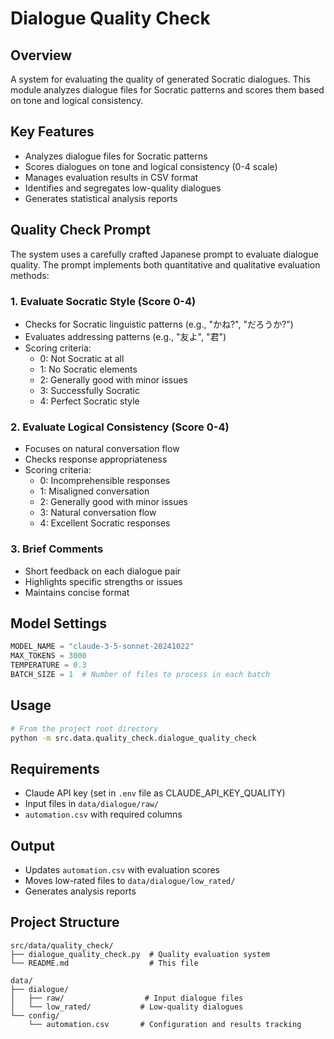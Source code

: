 # Dialogue Quality Check

## Overview
A system for evaluating the quality of generated Socratic dialogues. This module analyzes dialogue files for Socratic patterns and scores them based on tone and logical consistency.

## Key Features
- Analyzes dialogue files for Socratic patterns
- Scores dialogues on tone and logical consistency (0-4 scale)
- Manages evaluation results in CSV format
- Identifies and segregates low-quality dialogues
- Generates statistical analysis reports

## Quality Check Prompt
The system uses a carefully crafted Japanese prompt to evaluate dialogue quality. The prompt implements both quantitative and qualitative evaluation methods:

### 1. Evaluate Socratic Style (Score 0-4)
- Checks for Socratic linguistic patterns (e.g., "かね?", "だろうか?")
- Evaluates addressing patterns (e.g., "友よ", "君")
- Scoring criteria:
  - 0: Not Socratic at all
  - 1: No Socratic elements
  - 2: Generally good with minor issues
  - 3: Successfully Socratic
  - 4: Perfect Socratic style

### 2. Evaluate Logical Consistency (Score 0-4)
- Focuses on natural conversation flow
- Checks response appropriateness
- Scoring criteria:
  - 0: Incomprehensible responses
  - 1: Misaligned conversation
  - 2: Generally good with minor issues
  - 3: Natural conversation flow
  - 4: Excellent Socratic responses

### 3. Brief Comments
- Short feedback on each dialogue pair
- Highlights specific strengths or issues
- Maintains concise format

## Model Settings
```python
MODEL_NAME = "claude-3-5-sonnet-20241022"
MAX_TOKENS = 3000
TEMPERATURE = 0.3
BATCH_SIZE = 1  # Number of files to process in each batch
```

## Usage
```bash
# From the project root directory
python -m src.data.quality_check.dialogue_quality_check
```

## Requirements
- Claude API key (set in `.env` file as CLAUDE_API_KEY_QUALITY)
- Input files in `data/dialogue/raw/`
- `automation.csv` with required columns

## Output
- Updates `automation.csv` with evaluation scores
- Moves low-rated files to `data/dialogue/low_rated/`
- Generates analysis reports

## Project Structure
```
src/data/quality_check/
├── dialogue_quality_check.py  # Quality evaluation system
└── README.md                  # This file

data/
├── dialogue/
│   ├── raw/                  # Input dialogue files
│   └── low_rated/           # Low-quality dialogues
└── config/
    └── automation.csv       # Configuration and results tracking
``` 